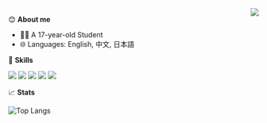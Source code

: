 <a href="#">
  <img align="right" src="https://github-readme-stats.vercel.app/api?username=LukasHe0908&show_icons=true&include_all_commits=false" />
</a>

😊 **About me**

- 👨‍🎓 A 17-year-old Student
- 🌐 Languages: English, 中文, 日本語

🎄 **Skills**

![](https://img.shields.io/badge/-Node.js-5FA04E?style=flat-square&logo=Node.js&logoColor=fff)
![](https://img.shields.io/badge/-React-4fb1cc?style=flat-square&logo=React&logoColor=fff)
![](https://img.shields.io/badge/-Python-3776AB?style=flat-square&logo=Python&logoColor=fff)
![](https://img.shields.io/badge/-Docker-2496ED?style=flat-square&logo=Docker&logoColor=fff)
![](https://img.shields.io/badge/-Linux-cfa21e?style=flat-square&logo=Linux&logoColor=fff)

📈 **Stats**

![Top Langs](https://github-readme-stats.vercel.app/api/top-langs/?username=LukasHe0908&layout=compact)
